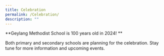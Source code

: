 ```yaml
---
title: Celebration
permalink: /Celebration/
description: ""
---
```

**Geylang Methodist School is 100 years old in 2024! **

Both primary and secondary schools are planning for the celebration. Stay tune for more information and upcoming events.
